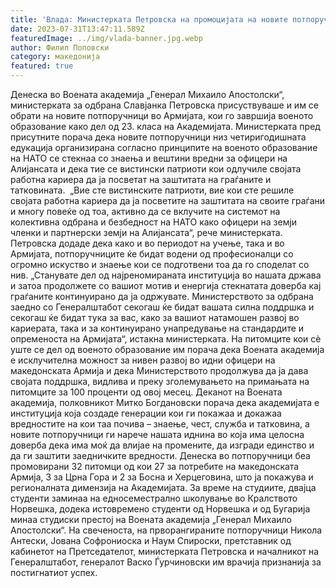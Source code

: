 ```yaml
---
title: 'Влада: Министерката Петровска на промоцијата на новите потпоручници од 23 класа на Воената Академија - Вие сте вистински патриоти зашто вашата кариера ја посветувате на заштитата на граѓаните - 31 ЈУЛИ 2023'
date: 2023-07-31T13:47:11.589Z
featuredImage: ../img/vlada-banner.jpg.webp
author: Филип Поповски
category: македонија
featured: true
---
```

Денеска во Воената академија „Генерал Михаило Апостолски“, министерката за одбрана Славјанка Петровска присуствуваше и им се обрати на новите потпоручници во Армијата, кои го завршија военото образование како дел од 23. класа на Академијата.
Министерката пред присутните порача дека новите потпоручници низ четиригодишната едукација организирана согласно принципите на военото образование на НАТО се стекнаа со знаења и вештини вредни за офицери на Алијансата и дека тие се вистински патриоти кои одлучиле својата работна кариера да ја посветат на заштитата на граѓаните и татковината. 
„Вие сте вистинските патриоти, вие кои сте решиле својата работна кариера да ја посветите на заштитата на своите граѓани и многу повеќе од тоа, активно да се вклучите на системот на колективна одбрана и безбедност на НАТО како офицери на земји членки и партнерски земји на Алијансата“, рече министерката.
Петровска додаде дека како и во периодот на учење, така и во Армијата, потпоручниците ќе бидат водени од професионалци со огромно искуство и знаење кои се подготвени тоа да го споделат со нив.
„Станувате дел од најреномираната институција во нашата држава и затоа продолжете со вашиот мотив и енергија стекнатата доверба кај граѓаните континуирано да ја одржувате. Министерството за одбрана заедно со Генералштабот секогаш ќе бидат вашата силна поддршка и секогаш ќе бидат тука за вас, како за вашиот натамошен развој во кариерата, така и за континуирано унапредување на стандардите и опременоста на Армијата“, истакна министерката.
На питомците кои сè уште се дел од военото образование им порача дека Воената академија е исклучителна можност за нивен развој во идни офицери на македонската Армија и дека Министерството продолжува да ја дава својата поддршка, видлива и преку зголемувањето на примањата на питомците за 100 проценти од овој месец.
Деканот на Воената академија, полковникот Митко Богдановски порача дека академијата е институција која создаде генерации кои ги покажаа и докажаа вредностите на кои таа почива – знаење, чест, служба и татковина, а новите потпоручници ги нарече нашата иднина во која има целосна доверба дека има моќ да влијае на промените, да изгради единство и да ги заштити заедничките вредности.
Денеска во потпоручници беа промовирани 32 питомци од кои 27 за потребите на македонската Армија, 3 за Црна Гора и 2 за Босна и Херцеговина, што ја покажува и регионалната димензија на Академијата. За време на студиите, двајца студенти заминаа на едносеместрално школување во Кралството Норвешка, додека истовремено студенти од Норвешка и од Бугарија минаа студиски престој на Воената академија „Генерал Михаило Апостолски“. На свеченоста, на прворангираните потпоручници Никола Антески, Јована Софрониоска и Наум Спироски, претставник од кабинетот на Претседателот, министерката Петровска и началникот на Генералштабот, генералот Васко Ѓурчиновски им врачија признанија за постигнатиот успех.
